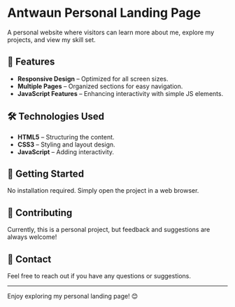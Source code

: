 # Antwaun Personal Landing Page

A personal website where visitors can learn more about me, explore my projects, and view my skill set.

## 🚀 Features

- **Responsive Design** – Optimized for all screen sizes.
- **Multiple Pages** – Organized sections for easy navigation.
- **JavaScript Features** – Enhancing interactivity with simple JS elements.

## 🛠️ Technologies Used

- **HTML5** – Structuring the content.
- **CSS3** – Styling and layout design.
- **JavaScript** – Adding interactivity.

## 📂 Getting Started

No installation required. Simply open the project in a web browser.

## 📢 Contributing

Currently, this is a personal project, but feedback and suggestions are always welcome!

## 📧 Contact

Feel free to reach out if you have any questions or suggestions.

---

Enjoy exploring my personal landing page! 😊
